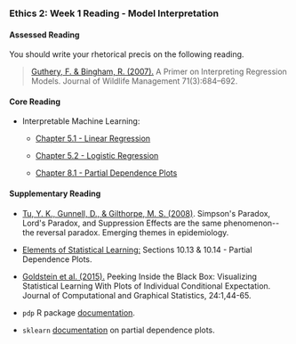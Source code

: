 ### Ethics 2: Week 1 Reading - Model Interpretation

#### Assessed Reading

You should write your rhetorical precis on the following reading.

> [Guthery, F. & Bingham, R. (2007).](https://doi.org/10.2193/2006-285) A Primer on Interpreting Regression Models.  Journal of Wildlife Management 71(3):684–692. 


#### Core Reading

- Interpretable Machine Learning:

    -  [Chapter 5.1 - Linear Regression](https://christophm.github.io/interpretable-ml-book/limo.html#limo) 

    - [Chapter 5.2 - Logistic Regression](https://christophm.github.io/interpretable-ml-book/logistic.html#logistic) 

    - [Chapter 8.1 -  Partial Dependence Plots](https://christophm.github.io/interpretable-ml-book/pdp.html)
 

#### Supplementary Reading

 - [Tu, Y. K., Gunnell, D., & Gilthorpe, M. S. (2008)](https://doi.org/10.1186%2F1742-7622-5-2). Simpson's  Paradox, Lord's Paradox, and Suppression Effects are the same  phenomenon--the reversal paradox. Emerging themes in epidemiology.

- [Elements of Statistical Learning:](https://hastie.su.domains/ElemStatLearn/) Sections 10.13 & 10.14 - Partial Dependence Plots.

- [Goldstein et al. (2015).](https://doi.org/10.1080/10618600.2014.907095) Peeking Inside the Black Box: Visualizing Statistical Learning With Plots of Individual Conditional Expectation. Journal of Computational and Graphical Statistics,  24:1,44-65.
  
- `pdp` R package [documentation](https://journal.r-project.org/archive/2017/RJ-2017-016/index.html). 

- `sklearn` [documentation](https://scikit-learn.org/stable/modules/partial_dependence.html) on partial dependence plots. 

<!--
### Ethics 2: Week 2 Reading - Local Effects and Interactions

#### Assessed Reading

You should write your rhetorical precis on the following reading (Due Thursday at 23:59).

> [Berrington De Gonzalez, A and Cox, DR. (2007).](https://doi.org/10.1214/07-AOAS124) Interpretation of Interaction: A Review. Annals of Applied Statistics, 371-385.


#### Core Reading

- [Interpretable Machine Learning: Chapter 8.2 - Accumulated Local Effect Plots](https://christophm.github.io/interpretable-ml-book/ale.html)

- [Interpretable Machine Learning: Chapter 8.3 - Feature Interaction](https://christophm.github.io/interpretable-ml-book/interaction.html)

- [Goldstein et al. (2015)](https://doi.org/10.1080/10618600.2014.907095) Peeking Inside the Black Box: Visualizing Statistical Learning With Plots of Individual Conditional Expectation. Journal of Computational and Graphical Statistics,  24:1,44-65.

#### Supplementary Reading 

- [Interpretable Machine Learning: Chapter 8.5 - Permuation Feature Importance](https://christophm.github.io/interpretable-ml-book/feature-importance.html)

- [Interpretable Machine Learning: Chapter 9.5 & 9.6 - Shapley values and SHAP](https://christophm.github.io/interpretable-ml-book/shapley.html)

### Ethics 2: Week 3 Reading - Bias and Causality

#### Assessed Reading
 
 You should write your rhetorical precis on the following reading (Due Thursday at 23:59).

> [Chesnaye, N. C., et. al. (2022)](https://academic.oup.com/ckj/article/15/1/14/6358134). An introduction to inverse probability of treatment weighting in observational research. Clinical Kidney Journal, 15(1), 14-20.

#### Core Reading 

- Huntington-Klein, N.C. (2022) The Effect: An Introduction to Research Design and Causality. 

    - [Chapter 6](https://theeffectbook.net/ch-CausalDiagrams.html), Causal Diagrams. 
    - [Chapter 7](https://theeffectbook.net/ch-DrawingCausalDiagrams.html), Drawing Causal Diagrams.
    - [Chapter 8](https://theeffectbook.net/ch-CausalPaths.html), Causal Paths and Closing Back Doors.


#### Supplementary Reading

- Cunningham, S. (2021) Causal Inference: The Mixtape. 

    - [Chapter 9](https://mixtape.scunning.com/09-difference_in_differences), Difference-in-Differences.

    ### Ethics 2: Week 4 Reading - Randomised Control Trials and A/B Testing

#### Assessed Reading

You should write your rhetorical precis on the following reading (Due Thursday at 23:59).

> [Kohavi, Tang, D., & Xu, Y. (2020)](https://library-search.imperial.ac.uk/permalink/44IMP_INST/mek6kh/alma991000534176201591). Trustworthy online controlled experiments: a practical guide to A/B testing. Cambridge University Press. (Chapter 9  -  Ethics of experimental studies in a business setting)


#### Core Reading 

- [Kendall J. M. (2003)](https://www.ncbi.nlm.nih.gov/pmc/articles/PMC1726034/). Designing a research project: randomised controlled trials and their principles. Emergency medicine journal : EMJ, 20(2), 164–168. 

- [Kohavi, R., Tang, D., Xu, Y., Hemkens, L. G., & Ioannidis, J.  (2020)](https://link.springer.com/article/10.1186/s13063-020-4084-y). Online randomized controlled experiments at scale: lessons and  extensions to medicine. Trials, 21(1), 1-9.


#### Supplementary Reading

- [Kirkwood, B. R., & Sterne, J. A. (2010)](https://library-search.imperial.ac.uk/permalink/44IMP_INST/mek6kh/alma9910990550001591). Essential medical statistics. John Wiley & Sons. (Part F - Chapter 34, particularly §34.2)

- [Kohavi, Tang, D., & Xu, Y. (2020)](https://link.springer.com/article/10.1186/s13063-020-4084-y). Trustworthy online controlled experiments: a practical guide to A/B testing. Cambridge University Press. (Chapter 17 - Statistics of Online Controlled Experiments)

- [Hahn S. (2012)](https://www.ncbi.nlm.nih.gov/pmc/articles/PMC3510268/). Understanding noninferiority trials. Korean journal of pediatrics, 55(11), 403–407. https://doi.org/10.3345/kjp.2012.55.11.403


_Multi-Armed Bandits:_

Multi-armed bandits can be viewed as an extension of A/B testing to a greater number of options (arms) where the probability of each option being shown to the user adapts as we gather more information. These techniques will be explored in detail during the Reinforcement Learning module next year.

### Ethics 2: Week 5 Reading - Communicating Uncertainty

#### Assessed Reading

You should write your rhetorical precis on the following reading (Due Thursday at 23:59).

> [Van der Bles, A. M., et al. (2019)](https://royalsocietypublishing.org/doi/10.1098/rsos.181870).  Communicating uncertainty about facts, numbers and science. Royal Society open science.

#### Core Reading

- [Schünemann, H. J., et al. (2003)](https://pubmed.ncbi.nlm.nih.gov/14517128/). Letters, numbers, symbols and words: how to communicate  grades of evidence and recommendations. Canadian Medical Association Journal. 

- [Kearns, M., & Roth, A. (2019)](https://library-search.imperial.ac.uk/permalink/44IMP_INST/mek6kh/alma991000531083101591). The ethical algorithm: The science of socially aware algorithm design. Oxford University Press. (Chapter 4)

#### Supplementary Reading 

- [Ioannidis, J. P. (2005)](https://journals.plos.org/plosmedicine/article?id=10.1371/journal.pmed.0020124). Why most published research findings are false. PLoS medicine. 

-->